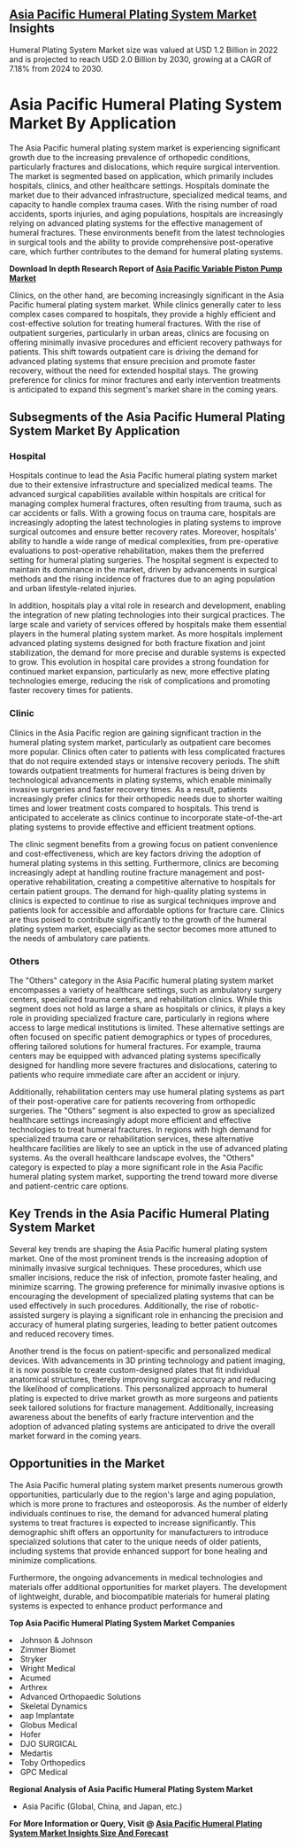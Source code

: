 <h2><a href="https://www.verifiedmarketreports.com/download-sample/?rid=498938&amp;utm_source=Github-Feb&amp;utm_medium=225" target="_blank">Asia Pacific Humeral Plating System Market</a> Insights</h2><p>Humeral Plating System Market size was valued at USD 1.2 Billion in 2022 and is projected to reach USD 2.0 Billion by 2030, growing at a CAGR of 7.18% from 2024 to 2030.</p><p><h1>Asia Pacific Humeral Plating System Market By Application</h1> <p>The Asia Pacific humeral plating system market is experiencing significant growth due to the increasing prevalence of orthopedic conditions, particularly fractures and dislocations, which require surgical intervention. The market is segmented based on application, which primarily includes hospitals, clinics, and other healthcare settings. Hospitals dominate the market due to their advanced infrastructure, specialized medical teams, and capacity to handle complex trauma cases. With the rising number of road accidents, sports injuries, and aging populations, hospitals are increasingly relying on advanced plating systems for the effective management of humeral fractures. These environments benefit from the latest technologies in surgical tools and the ability to provide comprehensive post-operative care, which further contributes to the demand for humeral plating systems. <p><strong>Download In depth Research Report of <a href="https://www.verifiedmarketreports.com/download-sample/?rid=236118&amp;utm_source=Pulse-Dec&amp;utm_medium=225" target="_blank">Asia Pacific Variable Piston Pump Market</a></strong></p> <p>Clinics, on the other hand, are becoming increasingly significant in the Asia Pacific humeral plating system market. While clinics generally cater to less complex cases compared to hospitals, they provide a highly efficient and cost-effective solution for treating humeral fractures. With the rise of outpatient surgeries, particularly in urban areas, clinics are focusing on offering minimally invasive procedures and efficient recovery pathways for patients. This shift towards outpatient care is driving the demand for advanced plating systems that ensure precision and promote faster recovery, without the need for extended hospital stays. The growing preference for clinics for minor fractures and early intervention treatments is anticipated to expand this segment's market share in the coming years.</p> <h2>Subsegments of the Asia Pacific Humeral Plating System Market By Application</h2> <h3>Hospital</h3> <p>Hospitals continue to lead the Asia Pacific humeral plating system market due to their extensive infrastructure and specialized medical teams. The advanced surgical capabilities available within hospitals are critical for managing complex humeral fractures, often resulting from trauma, such as car accidents or falls. With a growing focus on trauma care, hospitals are increasingly adopting the latest technologies in plating systems to improve surgical outcomes and ensure better recovery rates. Moreover, hospitals' ability to handle a wide range of medical complexities, from pre-operative evaluations to post-operative rehabilitation, makes them the preferred setting for humeral plating surgeries. The hospital segment is expected to maintain its dominance in the market, driven by advancements in surgical methods and the rising incidence of fractures due to an aging population and urban lifestyle-related injuries.</p> <p>In addition, hospitals play a vital role in research and development, enabling the integration of new plating technologies into their surgical practices. The large scale and variety of services offered by hospitals make them essential players in the humeral plating system market. As more hospitals implement advanced plating systems designed for both fracture fixation and joint stabilization, the demand for more precise and durable systems is expected to grow. This evolution in hospital care provides a strong foundation for continued market expansion, particularly as new, more effective plating technologies emerge, reducing the risk of complications and promoting faster recovery times for patients.</p> <h3>Clinic</h3> <p>Clinics in the Asia Pacific region are gaining significant traction in the humeral plating system market, particularly as outpatient care becomes more popular. Clinics often cater to patients with less complicated fractures that do not require extended stays or intensive recovery periods. The shift towards outpatient treatments for humeral fractures is being driven by technological advancements in plating systems, which enable minimally invasive surgeries and faster recovery times. As a result, patients increasingly prefer clinics for their orthopedic needs due to shorter waiting times and lower treatment costs compared to hospitals. This trend is anticipated to accelerate as clinics continue to incorporate state-of-the-art plating systems to provide effective and efficient treatment options.</p> <p>The clinic segment benefits from a growing focus on patient convenience and cost-effectiveness, which are key factors driving the adoption of humeral plating systems in this setting. Furthermore, clinics are becoming increasingly adept at handling routine fracture management and post-operative rehabilitation, creating a competitive alternative to hospitals for certain patient groups. The demand for high-quality plating systems in clinics is expected to continue to rise as surgical techniques improve and patients look for accessible and affordable options for fracture care. Clinics are thus poised to contribute significantly to the growth of the humeral plating system market, especially as the sector becomes more attuned to the needs of ambulatory care patients.</p> <h3>Others</h3> <p>The "Others" category in the Asia Pacific humeral plating system market encompasses a variety of healthcare settings, such as ambulatory surgery centers, specialized trauma centers, and rehabilitation clinics. While this segment does not hold as large a share as hospitals or clinics, it plays a key role in providing specialized fracture care, particularly in regions where access to large medical institutions is limited. These alternative settings are often focused on specific patient demographics or types of procedures, offering tailored solutions for humeral fractures. For example, trauma centers may be equipped with advanced plating systems specifically designed for handling more severe fractures and dislocations, catering to patients who require immediate care after an accident or injury.</p> <p>Additionally, rehabilitation centers may use humeral plating systems as part of their post-operative care for patients recovering from orthopedic surgeries. The "Others" segment is also expected to grow as specialized healthcare settings increasingly adopt more efficient and effective technologies to treat humeral fractures. In regions with high demand for specialized trauma care or rehabilitation services, these alternative healthcare facilities are likely to see an uptick in the use of advanced plating systems. As the overall healthcare landscape evolves, the "Others" category is expected to play a more significant role in the Asia Pacific humeral plating system market, supporting the trend toward more diverse and patient-centric care options.</p> <h2>Key Trends in the Asia Pacific Humeral Plating System Market</h2> <p>Several key trends are shaping the Asia Pacific humeral plating system market. One of the most prominent trends is the increasing adoption of minimally invasive surgical techniques. These procedures, which use smaller incisions, reduce the risk of infection, promote faster healing, and minimize scarring. The growing preference for minimally invasive options is encouraging the development of specialized plating systems that can be used effectively in such procedures. Additionally, the rise of robotic-assisted surgery is playing a significant role in enhancing the precision and accuracy of humeral plating surgeries, leading to better patient outcomes and reduced recovery times.</p> <p>Another trend is the focus on patient-specific and personalized medical devices. With advancements in 3D printing technology and patient imaging, it is now possible to create custom-designed plates that fit individual anatomical structures, thereby improving surgical accuracy and reducing the likelihood of complications. This personalized approach to humeral plating is expected to drive market growth as more surgeons and patients seek tailored solutions for fracture management. Additionally, increasing awareness about the benefits of early fracture intervention and the adoption of advanced plating systems are anticipated to drive the overall market forward in the coming years.</p> <h2>Opportunities in the Market</h2> <p>The Asia Pacific humeral plating system market presents numerous growth opportunities, particularly due to the region's large and aging population, which is more prone to fractures and osteoporosis. As the number of elderly individuals continues to rise, the demand for advanced humeral plating systems to treat fractures is expected to increase significantly. This demographic shift offers an opportunity for manufacturers to introduce specialized solutions that cater to the unique needs of older patients, including systems that provide enhanced support for bone healing and minimize complications.</p> <p>Furthermore, the ongoing advancements in medical technologies and materials offer additional opportunities for market players. The development of lightweight, durable, and biocompatible materials for humeral plating systems is expected to enhance product performance and</p><p><strong>Top Asia Pacific Humeral Plating System Market Companies</strong></p><div data-test-id=""><p><li>Johnson & Johnson</li><li> Zimmer Biomet</li><li> Stryker</li><li> Wright Medical</li><li> Acumed</li><li> Arthrex</li><li> Advanced Orthopaedic Solutions</li><li> Skeletal Dynamics</li><li> aap Implantate</li><li> Globus Medical</li><li> Hofer</li><li> DJO SURGICAL</li><li> Medartis</li><li> Toby Orthopedics</li><li> GPC Medical</li></p><div><strong>Regional Analysis of&nbsp;Asia Pacific Humeral Plating System Market</strong></div><ul><li dir="ltr"><p dir="ltr">Asia Pacific (Global, China, and Japan, etc.)</p></li></ul><p><strong>For More Information or Query, Visit @&nbsp;</strong><strong><a href="https://www.verifiedmarketreports.com/product/humeral-plating-system-market/?utm_source=Github-Feb&amp;utm_medium=225" target="_blank">Asia Pacific Humeral Plating System Market Insights Size And Forecast</a></strong></p></div><h2>&nbsp;</h2><div data-test-id="">&nbsp;</div>
